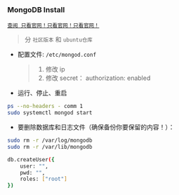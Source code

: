 ### MongoDB Install

[`查阅 只看官网！只看官网！只看官网！`](https://www.mongodb.com/docs/manual/tutorial/install-mongodb-enterprise-on-ubuntu/)

> 分 `社区版本` 和 `ubuntu仓库`

- 配置文件: `/etc/mongod.conf`

  > 1. 修改 ip
  > 2. 修改 secret： authorization: enabled

- 运行、停止、重启

```bash
ps --no-headers - comm 1
sudo systemctl mongod start
```

- 要删除数据库和日志文件（确保备份你要保留的内容！）：

```bash
sudo rm -r /var/log/mongodb
sudo rm -r /var/lib/mongodb

db.createUser({
    user: "",
    pwd: "",
    roles: ["root"]
})
```
